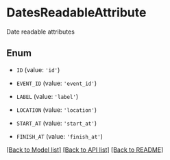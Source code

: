 # DatesReadableAttribute

Date readable attributes

## Enum

* `ID` (value: `'id'`)

* `EVENT_ID` (value: `'event_id'`)

* `LABEL` (value: `'label'`)

* `LOCATION` (value: `'location'`)

* `START_AT` (value: `'start_at'`)

* `FINISH_AT` (value: `'finish_at'`)

[[Back to Model list]](../README.md#documentation-for-models) [[Back to API list]](../README.md#documentation-for-api-endpoints) [[Back to README]](../README.md)


